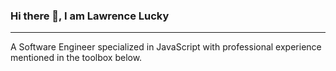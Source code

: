### Hi there 👋, I am Lawrence Lucky

---

A Software Engineer specialized in JavaScript with professional experience mentioned in the toolbox below.
